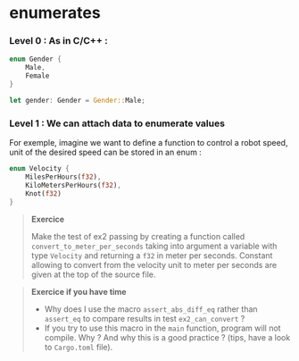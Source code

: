 
# enumerates

### Level 0 : As in C/C++ :
```rust
enum Gender {
    Male,
    Female
}

let gender: Gender = Gender::Male;
```

### Level 1 : We can attach data to enumerate values

For exemple, imagine we want to define a function to control a robot speed, unit of the desired speed can be stored in an enum :

```rust
enum Velocity {
    MilesPerHours(f32),
    KiloMetersPerHours(f32),
    Knot(f32)
}
```

> **Exercice**
>
> Make the test of ex2 passing by creating a function called `convert_to_meter_per_seconds` taking into argument a variable with type `Velocity` and returning a `f32` in meter per seconds.
> Constant allowing to convert from the velocity unit to meter per seconds are given at the top of the source file.


> **Exercice if you have time**
> * Why does I use the macro `assert_abs_diff_eq` rather than `assert_eq` to compare results in test `ex2_can_convert` ?
> * If you try to use this macro in the `main` function, program will not compile. Why ? And why this is a good practice ? (tips, have a look to `Cargo.toml` file).